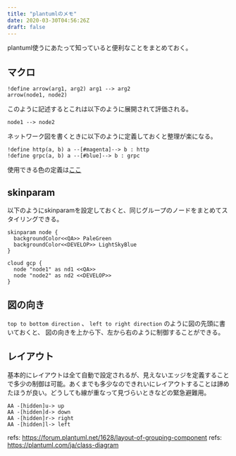 ```yaml
---
title: "plantumlのメモ"
date: 2020-03-30T04:56:26Z
draft: false
---
```

plantuml使うにあたって知っていると便利なことをまとめておく。

## マクロ
```
!define arrow(arg1, arg2) arg1 --> arg2
arrow(node1, node2)
```
このように記述するとこれは以下のように展開されて評価される。

```
node1 --> node2
```
ネットワーク図を書くときに以下のように定義しておくと整理が楽になる。

```
!define http(a, b) a --[#magenta]--> b : http
!define grpc(a, b) a --[#blue]--> b : grpc
```

使用できる色の定義は[ここ](https://plantuml.com/ja/color)

## skinparam
以下のようにskinparamを設定しておくと、同じグループのノードをまとめてスタイリングできる。

```
skinparam node {
  backgroundColor<<QA>> PaleGreen
  backgroundColor<<DEVELOP>> LightSkyBlue
}

cloud gcp {
  node "node1" as nd1 <<QA>>
  node "node2" as nd2 <<DEVELOP>> 
}
```

## 図の向き
`top to bottom direction` 、 `left to right direction` のように図の先頭に書いておくと、
図の向きを上から下、左から右のように制御することができる。

## レイアウト
基本的にレイアウトは全て自動で設定されるが、見えないエッジを定義することで多少の制御は可能。あくまでも多少なのできれいにレイアウトすることは諦めたほうが良い。どうしても線が重なって見づらいときなどの緊急避難用。

```
AA -[hidden]u-> up
AA -[hidden]d-> down
AA -[hidden]r-> right
AA -[hidden]l-> left
```
refs: https://forum.plantuml.net/1628/layout-of-grouping-component
refs: https://plantuml.com/ja/class-diagram


